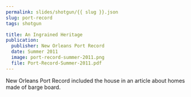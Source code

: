 ```yaml
---
permalink: slides/shotgun/{{ slug }}.json
slug: port-record
tags: shotgun

title: An Ingrained Heritage
publication:
  publisher: New Orleans Port Record
  date: Summer 2011
  image: port-record-summer-2011.png
  file: Port-Record-Summer-2011.pdf
---
```

New Orleans Port Record included the house in an article about homes made of barge board.